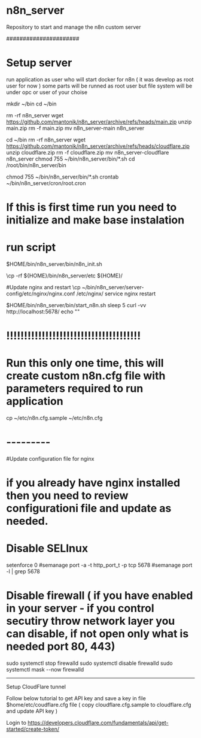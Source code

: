 # n8n_server
Repository to start and manage the n8n custom server 

######################
# Setup server 
run application as user who will start docker for n8n ( it was develop as root user for now )
some parts will be runned as root user but file system will be under opc or user of your choise 

mkdir ~/bin
cd ~/bin 

rm -rf n8n_server
wget https://github.com/mantonik/n8n_server/archive/refs/heads/main.zip
unzip main.zip 
rm -f main.zip
mv n8n_server-main n8n_server

cd ~/bin
rm -rf n8n_server
wget https://github.com/mantonik/n8n_server/archive/refs/heads/cloudflare.zip
unzip cloudflare.zip 
rm -f cloudflare.zip
mv n8n_server-cloudflare n8n_server
chmod 755 ~/bin/n8n_server/bin/*.sh
cd /root/bin/n8n_server/bin



chmod 755 ~/bin/n8n_server/bin/*.sh
crontab ~/bin/n8n_server/cron/root.cron 

# If this is first time run you need to initialize and make base instalation 
# run script 
$HOME/bin/n8n_server/bin/n8n_init.sh

\cp -rf ${HOME}/bin/n8n_server/etc ${HOME}/

#Update nginx and restart 
\cp  ~/bin/n8n_server/server-config/etc/nginx/nginx.conf /etc/nginx/
service nginx restart 

$HOME/bin/n8n_server/bin/start_n8n.sh
sleep 5
curl -vv http://localhost:5678/
echo ""

# !!!!!!!!!!!!!!!!!!!!!!!!!!!!!!!!!!!!!!
# Run this only one time, this will create custom n8n.cfg file with parameters required to run application
cp ~/etc/n8n.cfg.sample ~/etc/n8n.cfg

# ---------

#Update configuration file for nginx
# if you already have nginx installed then you need to review configurationi file and update as needed.


# Disable SELInux
setenforce 0
#semanage port -a -t http_port_t -p tcp 5678
#semanage port -l | grep 5678

# Disable firewall ( if you have enabled in your server - if you control secutiry throw network layer you can disable, if not open only what is needed port 80, 443)
sudo systemctl stop firewalld
sudo systemctl disable firewalld
sudo systemctl mask --now firewalld

---
Setup CloudFlare tunnel 


Follow below tutorial to get API key and save a key in file $home/etc/coudflare.cfg file ( copy cloudflare.cfg.sample to cloudflare.cfg and update API key )

Login to 
https://developers.cloudflare.com/fundamentals/api/get-started/create-token/
